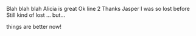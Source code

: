 Blah blah blah Alicia is great
Ok line 2
Thanks Jasper I was so lost before
Still kind of lost
...
but...

things are better now!